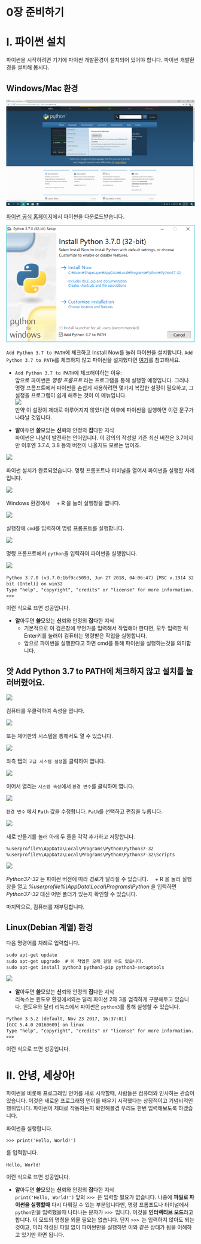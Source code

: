 0장 준비하기
====

# I. 파이썬 설치
파이썬을 시작하려면 기기에 파이썬 개발환경이 설치되어 있어야 합니다. 파이썬 개발환경을 설치해 봅시다.

## Windows/Mac 환경
![](./assets/0/1.png)  

[파이썬 공식 홈페이지](https://python.org)에서 파이썬을 다운로드받습니다.

![](./assets/0/2.png)  

```Add Python 3.7 to PATH```에 체크하고 Install Now를 눌러 파이썬을 설치합니다. ```Add Python 3.7 to PATH```를 체크하지 않고 파이썬을 설치했다면 [여기](#앗-add-python-37-to-path에-체크하지-않고-설치를-눌러버렸어요)를 참고하세요.  

 * ```Add Python 3.7 to PATH```에 체크해야하는 이유:  
앞으로 파이썬은 _명령 프롬프트_ 라는 프로그램을 통해 실행할 예정입니다. 그러나 명령 프롬프트에서 파이썬을 손쉽게 사용하려면 몇가지 복잡한 설정이 필요하고, 그 설정을 프로그램이 쉽게 해주는 것이 이 메뉴입니다.  
![](./assets/0/10.png)  
만약 이 설정이 제대로 이루어지지 않았다면 이후에 파이썬을 실행하면 이런 문구가 나타날 것입니다.

 * **알**아두면 **쓸**모있는 **신**뢰와 안정의 **잡**다한 지식  
파이썬은 나날이 발전하는 언어입니다. 이 강의의 작성일 기준 최신 버전은 3.7이지만 이후엔 3.7.4, 3.8 등의 버전이 나올지도 모르는 법이죠.

![](./assets/0/3.png)  

파이썬 설치가 완료되었습니다. 명령 프롬포트나 터미널을 열어서 파이썬을 실행할 차례입니다.  

![](./assets/0/4.png)  

Windows 환경에서 <img src="./assets/common/windows.svg" width="10px" height="10px"> + R 을 눌러 실행창을 엽니다.  

![](./assets/0/5.png)  

실행창에 ```cmd```를 입력하여 명령 프롬프트를 실행합니다.  

![](./assets/0/6.png)  

명령 프롬프트에서 ```python```을 입력하여 파이썬을 실행합니다.  

![](./assets/0/18.png)  

```
Python 3.7.0 (v3.7.0:1bf9cc5093, Jun 27 2018, 04:06:47) [MSC v.1914 32 bit (Intel)] on win32
Type "help", "copyright", "credits" or "license" for more information.
>>>
```
이런 식으로 뜨면 성공입니다.

 * **알**아두면 **쓸**모있는 **신**뢰와 안정의 **잡**다한 지식  
   * 기본적으로 이 검은창에 무언가를 입력해서 작업해야 한다면, 모두 입력한 뒤 Enter키를 눌러야 컴퓨터는 명령받은 작업을 실행합니다.  
   * 앞으로 파이썬을 실행한다고 하면 cmd를 통해 파이썬을 실행하는것을 의미합니다.  

## 앗 Add Python 3.7 to PATH에 체크하지 않고 설치를 눌러버렸어요.

![](./assets/0/11.png)  

컴퓨터를 우클릭하여 속성을 엽니다.

![](./assets/0/12.png)  

또는 제어판의 시스템을 통해서도 열 수 있습니다.

![](./assets/0/13.png)  

좌측 탭의 ```고급 시스템 설정```을 클릭하여 엽니다.

![](./assets/0/14.png)

이어서 열리는 ```시스템 속성```에서 ```환경 변수```를 클릭하여 엽니다.

![](./assets/0/15.png)  

```환경 변수``` 에서 ```Path``` 값을 수정합니다. ```Path```를 선택하고 편집을 누릅니다.

![](./assets/0/16.png)  

새로 만들기를 눌러 아래 두 줄을 각각 추가하고 저장합니다.
```
%userprofile%\AppData\Local\Programs\Python\Python37-32
%userprofile%\AppData\Local\Programs\Python\Python37-32\Scripts
```

![](./assets/0/17.png)  

_Python37-32_ 는 파이썬 버전에 따라 경로가 달라질 수 있습니다. <img src="./assets/common/windows.svg" width="10px" height="10px"> + R 을 눌러 실행창을 열고 _%userprofile%\AppData\Local\Programs\Python_ 을 입력하면 _Python37-32_ 대신 어떤 폴더가 있는지 확인할 수 있습니다.

마지막으로, 컴퓨터를 재부팅합니다.

## Linux(Debian 계열) 환경
다음 명령어를 차례로 입력합니다.
```
sudo apt-get update
sudo apt-get upgrade  # 이 작업은 오래 걸릴 수도 있습니다.
sudo apt-get install python3 python3-pip python3-setuptools
```

![](./assets/0/9.png)  

 * **알**아두면 **쓸**모있는 **신**뢰와 안정의 **잡**다한 지식  
리눅스는 윈도우 환경에서와는 달리 파이선 2와 3을 엄격하게 구분해두고 있습니다. 윈도우와 달리 리눅스에서 파이썬은 ```python3```를 통해 실행할 수 있습니다.  

```
Python 3.5.2 (default, Nov 23 2017, 16:37:01)
[GCC 5.4.0 20160609] on linux
Type "help", "copyright", "credits" or "license" for more information.
>>>
```

이런 식으로 뜨면 성공입니다.

# II. 안녕, 세상아!

파이썬을 비롯해 프로그래밍 언어를 새로 시작할때, 사람들은 컴퓨터와 인사하는 관습이 있습니다. 이것은 새로운 프로그래밍 언어를 배우기 시작했다는 상징적이고 기념비적인 행위입니다. 파이썬이 제대로 작동하는지 확인해볼겸 우리도 한번 입력해보도록 하겠습니다.

파이썬을 실행합니다.

```
>>> print('Hello, World!')
```
를 입력합니다.

```Hello, World!```

이런 식으로 뜨면 성공입니다.

 * **알**아두면 **쓸**모있는 **신**뢰와 안정의 **잡**다한 지식  
```print('Hello, World!')``` 앞의 ```>>> ```은 입력할 필요가 없습니다. 나중에 **파일로 파이썬을 실행할때** 다시 다뤄질 수 있는 부분입니다만, 명령 프롬프트나 터미널에서 ```python```만을 입력했을때 나타나는 문자가 ```>>> ```입니다. 이것을 **인터랙티브 모드**라고 합니다. 이 모드의 명칭을 외울 필요는 없습니다. 단지 ```>>> ```는 입력하지 않아도 되는 것이고, 미리 작성된 파일 없이 파이썬만을 실행하면 이와 같은 상태가 됨을 이해하고 있기만 하면 됩니다.